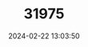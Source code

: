 ---
title: "31975"
category: "Vatica nitens"
draft: false
date: 2024-02-22 13:03:50
languages:
  Malay: ["Resak"]
---